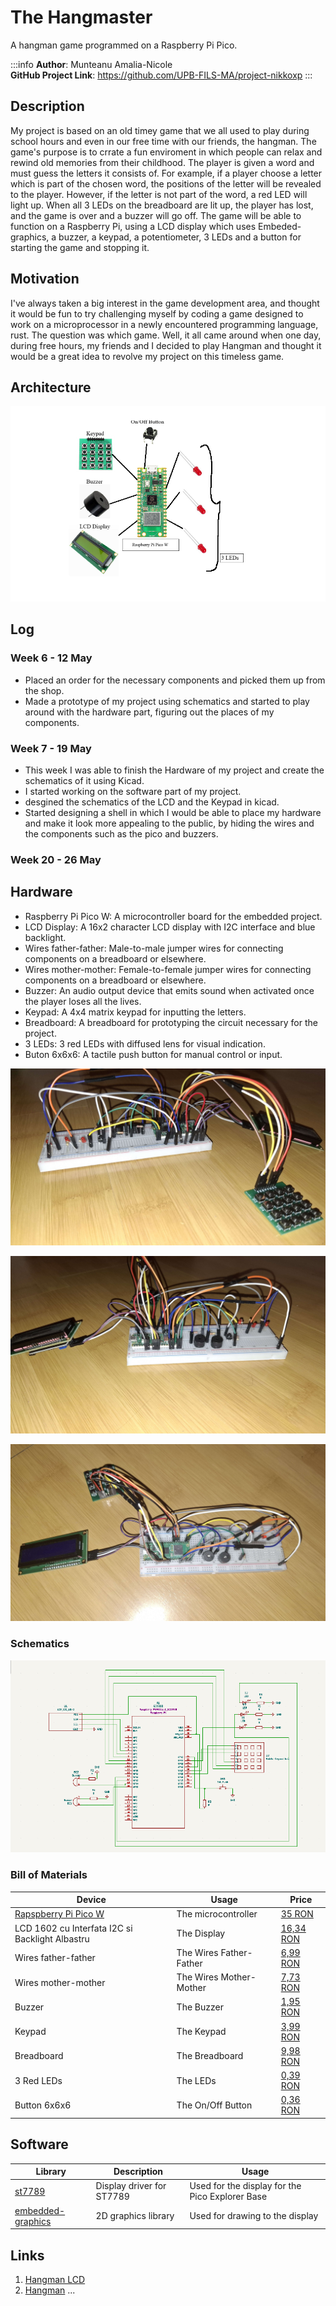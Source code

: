 # The Hangmaster
A hangman game programmed on a Raspberry Pi Pico. 

:::info 
**Author**: Munteanu Amalia-Nicole \
**GitHub Project Link**: https://github.com/UPB-FILS-MA/project-nikkoxp
:::

## Description

My project is based on an old timey game that we all used to play during school hours and even in our free time with our friends, the hangman. The game's purpose is to crrate a fun enviroment in which people can relax and rewind old memories from their childhood. The player is given a word and must guess the letters it consists of. For example, if a player choose a letter which is part of the chosen word, the positions of the letter will be revealed to the player. However, if the letter is not part of the word, a red LED will light up. When all 3 LEDs on the breadboard are lit up, the player has lost, and the game is over and a buzzer will go off. The game will be able to function on a Raspberry Pi, using a LCD display which uses Embeded-graphics, a buzzer, a keypad, a potentiometer, 3 LEDs and a button for starting the game and stopping it. 

## Motivation

I've always taken a big interest in the game development area, and thought it would be fun to try challenging myself by coding a game designed to work on a microprocessor in a newly encountered programming language, rust. The question was which game. Well, it all came around when one day, during free hours, my friends and I decided to play Hangman and thought it would be a great idea to revolve my project on this timeless game.

## Architecture 

![Architecture1](./Architecture1.png)


## Log

<!-- write every week your progress here -->

### Week 6 - 12 May
 - Placed an order for the necessary components and picked them up from the shop.
 - Made a prototype of my project using schematics and started to play around with the hardware part, figuring out the places of my components.
   
### Week 7 - 19 May
 - This week I was able to finish the Hardware of my project and create the schematics of it using Kicad.
 - I started working on the software part of my project.
 - desgined the schematics of the LCD and the Keypad in kicad.
 - Started designing a shell in which I would be able to place my hardware and make it look more appealing to the public, by hiding the wires and the components such as the pico and buzzers.
   
### Week 20 - 26 May

## Hardware
 - Raspberry Pi Pico W: A microcontroller board for the embedded project.
 - LCD Display: A 16x2 character LCD display with I2C interface and blue backlight.
 - Wires father-father: Male-to-male jumper wires for connecting components on a breadboard or elsewhere.
 - Wires mother-mother: Female-to-female jumper wires for connecting components on a breadboard or elsewhere.
 - Buzzer: An audio output device that emits sound when activated once the player loses all the lives.
 - Keypad: A 4x4 matrix keypad for inputting the letters.
 - Breadboard: A breadboard for prototyping the circuit necessary for the project.
 - 3 LEDs: 3 red LEDs with diffused lens for visual indication.
 - Buton 6x6x6: A tactile push button for manual control or input.

 ![ProjectImage1](./ProjectImg1.jpg)

 ![ProjectImage2](./ProjectImg2.jpg)

 ![ProjectImage3](./ProjectImg3.jpg)

### Schematics

 ![Kicad](./ProjectImg4.png)

### Bill of Materials

<!-- Fill out this table with all the hardware components that you might need.

The format is 
```
| [Device](link://to/device) | This is used ... | [price](link://to/store) |

```

-->

| Device | Usage | Price |
|--------|--------|-------|
| [Rapspberry Pi Pico W](https://www.raspberrypi.com/documentation/microcontrollers/raspberry-pi-pico.html) | The microcontroller | [35 RON](https://www.optimusdigital.ro/en/raspberry-pi-boards/12394-raspberry-pi-pico-w.html) |
| LCD 1602 cu Interfata I2C si Backlight Albastru | The Display | [16,34 RON](https://www.optimusdigital.ro/ro/optoelectronice-lcd-uri/2894-lcd-cu-interfata-i2c-si-backlight-albastru.html) |
| Wires father-father | The Wires Father-Father | [6,99 RON](https://www.optimusdigital.ro/ro/fire-fire-mufate/884-set-fire-tata-tata-40p-10-cm.html?search_query=fire&results=437) |
| Wires mother-mother | The Wires Mother-Mother | [7,73 RON](https://www.optimusdigital.ro/ro/fire-fire-mufate/652-fire-colorate-mama-mama-40p-10-cm.html?search_query=fire&results=437) |
| Buzzer | The Buzzer | [1,95 RON](https://www.optimusdigital.ro/ro/audio-buzzere/12247-buzzer-pasiv-de-33v-sau-3v.html?search_query=buzzer&results=62) |
| Keypad | The Keypad | [3,99 RON](https://www.optimusdigital.ro/ro/senzori-senzori-de-atingere/2441-tastatura-matriceala-4x4-cu-butoane.html?search_query=matriceala&results=2) |
| Breadboard | The Breadboard | [9,98 RON](https://www.optimusdigital.ro/ro/prototipare-breadboard-uri/8-breadboard-830-points.html?search_query=Breadboard&results=145) |
| 3 Red LEDs | The LEDs | [0,39 RON](https://www.optimusdigital.ro/ro/optoelectronice-led-uri/696-led-rou-de-3-mm-cu-lentile-difuze.html?search_query=LED&results=818) |
| Button 6x6x6 | The On/Off Button | [0,36 RON](https://www.optimusdigital.ro/ro/butoane-i-comutatoare/1119-buton-6x6x6.html) |


## Software

| Library | Description | Usage |
|---------|-------------|-------|
| [st7789](https://github.com/almindor/st7789) | Display driver for ST7789 | Used for the display for the Pico Explorer Base |
| [embedded-graphics](https://github.com/embedded-graphics/embedded-graphics) | 2D graphics library | Used for drawing to the display |


## Links

<!-- Add a few links that inspired you and that you think you will use for your project -->

1. [Hangman LCD](https://ocw.cs.pub.ro/courses/pm/prj2021/alazar/hangman_lcd)
2. [Hangman](https://ocw.cs.pub.ro/courses/pm/prj2022/imacovei/iarina.dalimon)
...
